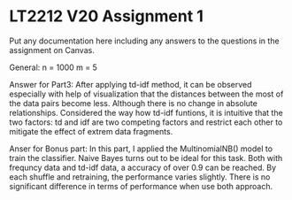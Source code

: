 # LT2212 V20 Assignment 1

Put any documentation here including any answers to the questions in the 
assignment on Canvas.

General:
n = 1000
m = 5



Answer for Part3:
After applying td-idf method, it can be observed especially with help of visualization that the distances between the most of the data pairs become less. Although there is no change in absolute relationships.
Considered the way how td-idf funtions, it is intuitive that the two factors: td and idf are two competing factors and restrict each other to mitigate the effect of extrem data fragments. 

Anser for Bonus part:
In this part, I applied the MultinomialNB() model to train the classifier. Naive Bayes turns out to be ideal for this task. Both with frequncy data and td-idf data, a accuracy of over 0.9 can be reached. By each shuffle and retraining, the performance varies slightly. There is no significant difference in terms of performance when use both approach. 

